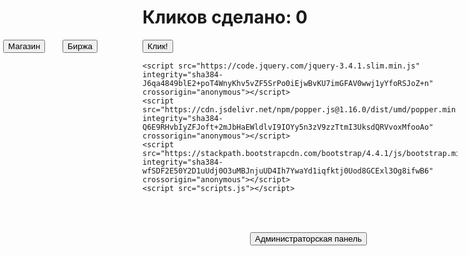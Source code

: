 <!DOCTYPE html>
<html lang="ru">
<head>
    <meta charset="UTF-8">
    <title>RoulCoin</title>
        <link rel="stylesheet" href="https://stackpath.bootstrapcdn.com/bootstrap/4.4.1/css/bootstrap.min.css" integrity="sha384-Vkoo8x4CGsO3+Hhxv8T/Q5PaXtkKtu6ug5TOeNV6gBiFeWPGFN9MuhOf23Q9Ifjh" crossorigin="anonymous">
        <link rel="stylesheet" href="styles.css">
</head>
<body>
    <h1 class="tce" id="ct">Кликов сделано: 0</h1>
    <button type="button" class="btn btn-success" id="button">Клик! </button>
    <button type="button" class="btn btn-warning" style="position:absolute; left: 5px">Магазин</button>
    <button type="button" class="btn btn-primary" style="position:absolute; left: 100px">Биржа</button>
    <button type="button" class="btn btn-danger" style="position:absolute; left: 400px; top: 450px">Администраторская панель</button>

    <script src="https://code.jquery.com/jquery-3.4.1.slim.min.js" integrity="sha384-J6qa4849blE2+poT4WnyKhv5vZF5SrPo0iEjwBvKU7imGFAV0wwj1yYfoRSJoZ+n" crossorigin="anonymous"></script>
    <script src="https://cdn.jsdelivr.net/npm/popper.js@1.16.0/dist/umd/popper.min.js" integrity="sha384-Q6E9RHvbIyZFJoft+2mJbHaEWldlvI9IOYy5n3zV9zzTtmI3UksdQRVvoxMfooAo" crossorigin="anonymous"></script>
    <script src="https://stackpath.bootstrapcdn.com/bootstrap/4.4.1/js/bootstrap.min.js" integrity="sha384-wfSDF2E50Y2D1uUdj0O3uMBJnjuUD4Ih7YwaYd1iqfktj0Uod8GCExl3Og8ifwB6" crossorigin="anonymous"></script>
    <script src="scripts.js"></script>
</body>
</html>
